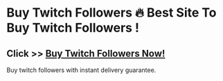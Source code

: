 # Buy Twitch Followers 🔥 Best Site To Buy Twitch Followers !

## Click >> [Buy Twitch Followers Now!](https://ogstreamer.com)

Buy twitch followers with instant delivery guarantee.
